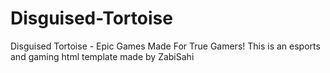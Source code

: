 # Disguised-Tortoise
Disguised Tortoise - Epic Games Made For True Gamers! This is an esports and gaming html template made by ZabiSahi

